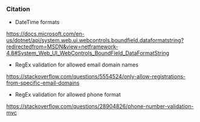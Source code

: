 ### Citation

* DateTime formats 

https://docs.microsoft.com/en-us/dotnet/api/system.web.ui.webcontrols.boundfield.dataformatstring?redirectedfrom=MSDN&view=netframework-4.8#System_Web_UI_WebControls_BoundField_DataFormatString

* RegEx validation for allowed email domain names

https://stackoverflow.com/questions/5554524/only-allow-registrations-from-specific-email-domains

* RegEx validation for allowed phone format

https://stackoverflow.com/questions/28904826/phone-number-validation-mvc

